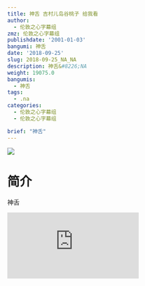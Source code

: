 ```yaml
---
title: 神舌 吉村儿岛谷桃子 给我看
author:
  - 伦敦之心字幕组
zmz: 伦敦之心字幕组
publishdate: '2001-01-03'
bangumi: 神舌
date: '2018-09-25'
slug: 2018-09-25_NA_NA
description: 神舌&#8226;NA
weight: 19075.0
bangumis:
  - 神舌
tags:
  - .na
categories:
  - 伦敦之心字幕组
  - 伦敦之心字幕组

brief: "神舌"
---
```

![](https://i.imgur.com/ulc7nb8.jpg)
# 简介  
神舌  
<div class ="resp-container">
<iframe class="testiframe" src="https://www.fantasy.tv/videoAd/videoAd.html?id=2108743&channelId=559535&code=39e44eb4458a5390ae3bb0f44703e7f8" frameborder=0 allowfullscreen="true" ></iframe>
</div>

